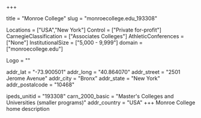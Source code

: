 
+++

title = "Monroe College"
slug = "monroecollege.edu_193308"

Locations = ["USA","New York"]
Control = ["Private for-profit"]
CarnegieClassification = ["Associates Colleges"]
AthleticConferences = ["None"]
InstitutionalSize = ["5,000 - 9,999"]
domain = ["monroecollege.edu"]

Logo = ""

addr_lat = "-73.900501"
addr_long = "40.864070"
addr_street = "2501 Jerome Avenue"
addr_city = "Bronx"
addr_state = "New York"
addr_postalcode = "10468"

ipeds_unitid = "193308"
carn_2000_basic = "Master's Colleges and Universities (smaller programs)"
addr_country = "USA"
+++
    Monroe College home description
